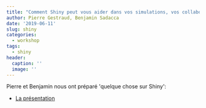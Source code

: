 ```yaml
---
title: "Comment Shiny peut vous aider dans vos simulations, vos collaborations et vos cours"
author: Pierre Gestraud, Benjamin Sadacca
date: '2019-06-11'
slug: shiny
categories:
  - workshop
tags: 
  - shiny
header:
  caption: ''
  image: ''
---
```


Pierre et Benjamin nous ont préparé 'quelque chose sur Shiny': 

- [La présentation](../../post/shiny/stateoftheR_shiny.pdf)

